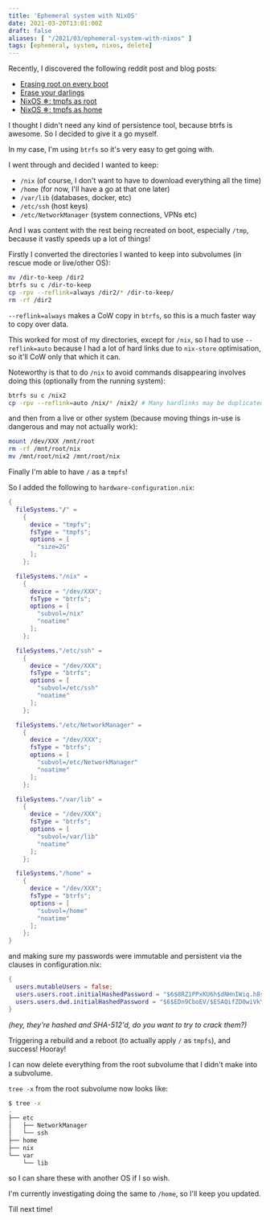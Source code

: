 ```yaml
---
title: 'Ephemeral system with NixOS'
date: 2021-03-20T13:01:00Z
draft: false
aliases: [ "/2021/03/ephemeral-system-with-nixos" ]
tags: [ephemeral, system, nixos, delete]
---
```


Recently, I discovered the following reddit post and blog posts:

- [Erasing root on every boot](https://www.reddit.com/r/NixOS/comments/lyuxv5/erasing_root_on_every_boot/)
- [Erase your darlings](https://grahamc.com/blog/erase-your-darlings)
- [NixOS ❄: tmpfs as root](https://elis.nu/blog/2020/05/nixos-tmpfs-as-root/)
- [NixOS ❄: tmpfs as home](https://elis.nu/blog/2020/06/nixos-tmpfs-as-home/)

I thought I didn't need any kind of persistence tool, because btrfs is awesome. So I decided to give it a go myself.

In my case, I'm using `btrfs` so it's very easy to get going with.

I went through and decided I wanted to keep:

- `/nix` (of course, I don't want to have to download everything all the time)
- `/home` (for now, I'll have a go at that one later)
- `/var/lib` (databases, docker, etc)
- `/etc/ssh` (host keys)
- `/etc/NetworkManager` (system connections, VPNs etc)

And I was content with the rest being recreated on boot, especially `/tmp`, because it vastly speeds up a lot of things!

Firstly I converted the directories I wanted to keep into subvolumes (in rescue mode or live/other OS):

```bash
mv /dir-to-keep /dir2
btrfs su c /dir-to-keep
cp -rpv --reflink=always /dir2/* /dir-to-keep/
rm -rf /dir2
```

`--reflink=always` makes a CoW copy in `btrfs`, so this is a much faster way to copy over data.

This worked for most of my directories, except for `/nix`, so I had to use `--reflink=auto` because I had a lot of hard links due to `nix-store` optimisation, so it'll CoW only that which it can.

Noteworthy is that to do `/nix` to avoid commands disappearing involves doing this (optionally from the running system):

```bash
btrfs su c /nix2
cp -rpv --reflink=auto /nix/* /nix2/ # Many hardlinks may be duplicated!
```

and then from a live or other system (because moving things in-use is dangerous and may not actually work):

```bash
mount /dev/XXX /mnt/root
rm -rf /mnt/root/nix
mv /mnt/root/nix2 /mnt/root/nix
```

Finally I'm able to have `/` as a `tmpfs`!

So I added the following to `hardware-configuration.nix`:

```nix
{
  fileSystems."/" =
    {
      device = "tmpfs";
      fsType = "tmpfs";
      options = [
        "size=2G"
      ];
    };

  fileSystems."/nix" =
    {
      device = "/dev/XXX";
      fsType = "btrfs";
      options = [
        "subvol=/nix"
        "noatime"
      ];
    };

  fileSystems."/etc/ssh" =
    {
      device = "/dev/XXX";
      fsType = "btrfs";
      options = [
        "subvol=/etc/ssh"
        "noatime"
      ];
    };

  fileSystems."/etc/NetworkManager" =
    {
      device = "/dev/XXX";
      fsType = "btrfs";
      options = [
        "subvol=/etc/NetworkManager"
        "noatime"
      ];
    };

  fileSystems."/var/lib" =
    {
      device = "/dev/XXX";
      fsType = "btrfs";
      options = [
        "subvol=/var/lib"
        "noatime"
      ];
    };

  fileSystems."/home" =
    {
      device = "/dev/XXX";
      fsType = "btrfs";
      options = [
        "subvol=/home"
        "noatime"
      ];
    };
}
```

and making sure my passwords were immutable and persistent via the clauses in configuration.nix:

```nix
{
  users.mutableUsers = false;
  users.users.root.initialHashedPassword = "$6$8RZ1PPxKU6h$dNHnIWiq.h8s.7SpMW14FzK9bJwg1f6Mt.972/2Fij4zPrhR0X4m3JTNPtGAyeMKZk3I8x/Xro.vJolwVvwd9.";
  users.users.dwd.initialHashedPassword = "$6$EDn9CboEV/$ESAQifZD0wiVkYf1MuyLqs.hP7mvelpoPnSGEI7CmwuUifi090PT6FQqHsdhlZSXSlqrT9EH.mIfUvxPCA5q.1";
}
```

*(hey, they're hashed and SHA-512'd, do you want to try to crack them?)*

Triggering a rebuild and a reboot (to actually apply `/` as `tmpfs`), and success! Hooray!

I can now delete everything from the root subvolume that I didn't make into a subvolume.

`tree -x` from the root subvolume now looks like:

```bash
$ tree -x
.
├── etc
│   ├── NetworkManager
│   └── ssh
├── home
├── nix
└── var
    └── lib
```

so I can share these with another OS if I so wish.

I'm currently investigating doing the same to `/home`, so I'll keep you updated.

Till next time!